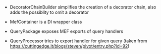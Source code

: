 ﻿- DecoratorChainBuilder simplifies the creation of a decorator chain, also adds the possiblity to omit a decorator

- MefContainer is a DI wrapper class

- QueryPackage exposes MEF exports of query handlers

- QueryProcessor tries to export handler for given query (taken from https://cuttingedge.it/blogs/steven/pivot/entry.php?id=92)
